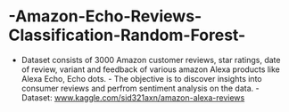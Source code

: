 # -Amazon-Echo-Reviews-Classification-Random-Forest-
- Dataset consists of 3000 Amazon customer reviews, star ratings, date of review, variant and feedback of various amazon Alexa products like Alexa Echo, Echo dots. - The objective is to discover insights into consumer reviews and perfrom sentiment analysis on the data. - Dataset: www.kaggle.com/sid321axn/amazon-alexa-reviews
